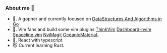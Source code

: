 ### About me 👋

- 👾. A gopher and currently focused  on [DataStructures And Algorithms in Go](https://github.com/glepnir/DataStructuresAndAlgorithms-Go)
- 👾. Vim fans and build some vim plugins [ThinkVim](https://github.com/hardcoreplayers/ThinkVim) [Dashboard-nvim](https://github.com/hardcoreplayers/dashboard-nvim) [Spaceline.vim](https://github.com/hardcoreplayers/spaceline.vim) [NviMagit](https://github.com/hardcoreplayers/nvimagit) [OceanicMaterial](https://github.com/hardcoreplayers/oceanic-material)..
- 👾. React with typescript
- 😻 Current learning Rust.


